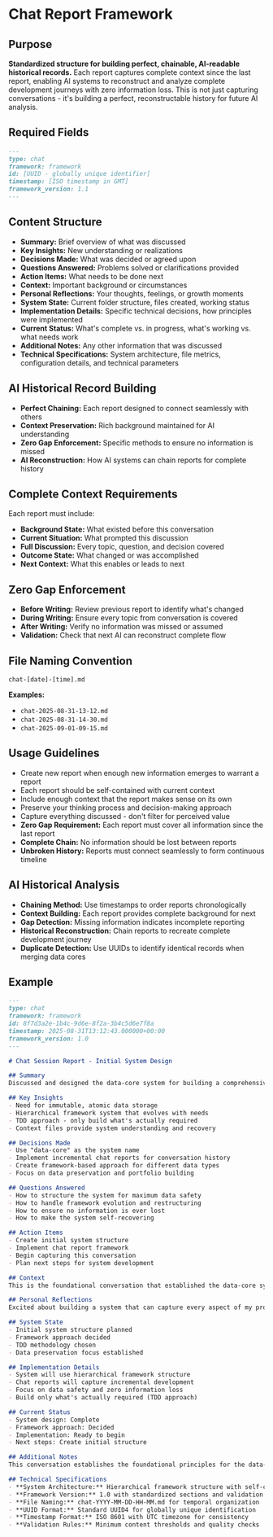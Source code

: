 # Chat Report Framework

## Purpose
**Standardized structure for building perfect, chainable, AI-readable historical records.** Each report captures complete context since the last report, enabling AI systems to reconstruct and analyze complete development journeys with zero information loss. This is not just capturing conversations - it's building a perfect, reconstructable history for future AI analysis.

## Required Fields
```markdown
---
type: chat
framework: framework
id: [UUID - globally unique identifier]
timestamp: [ISO timestamp in GMT]
framework_version: 1.1
---
```

## Content Structure
- **Summary:** Brief overview of what was discussed
- **Key Insights:** New understanding or realizations
- **Decisions Made:** What was decided or agreed upon
- **Questions Answered:** Problems solved or clarifications provided
- **Action Items:** What needs to be done next
- **Context:** Important background or circumstances
- **Personal Reflections:** Your thoughts, feelings, or growth moments
- **System State:** Current folder structure, files created, working status
- **Implementation Details:** Specific technical decisions, how principles were implemented
- **Current Status:** What's complete vs. in progress, what's working vs. what needs work
- **Additional Notes:** Any other information that was discussed
- **Technical Specifications:** System architecture, file metrics, configuration details, and technical parameters

## AI Historical Record Building
- **Perfect Chaining:** Each report designed to connect seamlessly with others
- **Context Preservation:** Rich background maintained for AI understanding
- **Zero Gap Enforcement:** Specific methods to ensure no information is missed
- **AI Reconstruction:** How AI systems can chain reports for complete history

## Complete Context Requirements
Each report must include:
- **Background State:** What existed before this conversation
- **Current Situation:** What prompted this discussion
- **Full Discussion:** Every topic, question, and decision covered
- **Outcome State:** What changed or was accomplished
- **Next Context:** What this enables or leads to next

## Zero Gap Enforcement
- **Before Writing:** Review previous report to identify what's changed
- **During Writing:** Ensure every topic from conversation is covered
- **After Writing:** Verify no information was missed or assumed
- **Validation:** Check that next AI can reconstruct complete flow

## File Naming Convention
`chat-[date]-[time].md`

**Examples:**
- `chat-2025-08-31-13-12.md`
- `chat-2025-08-31-14-30.md`
- `chat-2025-09-01-09-15.md`

## Usage Guidelines
- Create new report when enough new information emerges to warrant a report
- Each report should be self-contained with current context
- Include enough context that the report makes sense on its own
- Preserve your thinking process and decision-making approach
- Capture everything discussed - don't filter for perceived value
- **Zero Gap Requirement:** Each report must cover all information since the last report
- **Complete Chain:** No information should be lost between reports
- **Unbroken History:** Reports must connect seamlessly to form continuous timeline

## AI Historical Analysis
- **Chaining Method:** Use timestamps to order reports chronologically
- **Context Building:** Each report provides complete background for next
- **Gap Detection:** Missing information indicates incomplete reporting
- **Historical Reconstruction:** Chain reports to recreate complete development journey
- **Duplicate Detection:** Use UUIDs to identify identical records when merging data cores

## Example
```markdown
---
type: chat
framework: framework
id: 8f7d3a2e-1b4c-9d6e-8f2a-3b4c5d6e7f8a
timestamp: 2025-08-31T13:12:43.000000+00:00
framework_version: 1.0
---

# Chat Session Report - Initial System Design

## Summary
Discussed and designed the data-core system for building a comprehensive portfolio for Canadian Express Entry.

## Key Insights
- Need for immutable, atomic data storage
- Hierarchical framework system that evolves with needs
- TDD approach - only build what's actually required
- Context files provide system understanding and recovery

## Decisions Made
- Use "data-core" as the system name
- Implement incremental chat reports for conversation history
- Create framework-based approach for different data types
- Focus on data preservation and portfolio building

## Questions Answered
- How to structure the system for maximum data safety
- How to handle framework evolution and restructuring
- How to ensure no information is ever lost
- How to make the system self-recovering

## Action Items
- Create initial system structure
- Implement chat report framework
- Begin capturing this conversation
- Plan next steps for system development

## Context
This is the foundational conversation that established the data-core system. The goal is to create a comprehensive record of your professional journey for Canadian immigration.

## Personal Reflections
Excited about building a system that can capture every aspect of my professional growth. The TDD approach feels right - start simple and build complexity only when needed.

## System State
- Initial system structure planned
- Framework approach decided
- TDD methodology chosen
- Data preservation focus established

## Implementation Details
- System will use hierarchical framework structure
- Chat reports will capture incremental development
- Focus on data safety and zero information loss
- Build only what's actually required (TDD approach)

## Current Status
- System design: Complete
- Framework approach: Decided
- Implementation: Ready to begin
- Next steps: Create initial structure

## Additional Notes
This conversation establishes the foundational principles for the data-core system. The focus on data preservation and TDD approach will ensure we build exactly what's needed while maintaining perfect historical records.

## Technical Specifications
- **System Architecture:** Hierarchical framework structure with self-contained data types
- **Framework Version:** 1.0 with standardized sections and validation rules
- **File Naming:** chat-YYYY-MM-DD-HH-MM.md for temporal organization
- **UUID Format:** Standard UUID4 for globally unique identification
- **Timestamp Format:** ISO 8601 with UTC timezone for consistency
- **Validation Rules:** Minimum content thresholds and quality checks
